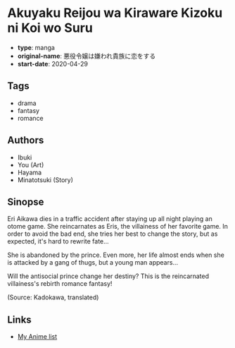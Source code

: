 # Akuyaku Reijou wa Kiraware Kizoku ni Koi wo Suru

-   **type**: manga
-   **original-name**: 悪役令嬢は嫌われ貴族に恋をする
-   **start-date**: 2020-04-29

## Tags

-   drama
-   fantasy
-   romance

## Authors

-   Ibuki
-   You (Art)
-   Hayama
-   Minatotsuki (Story)

## Sinopse

Eri Aikawa dies in a traffic accident after staying up all night playing an otome game. She reincarnates as Eris, the villainess of her favorite game. In order to avoid the bad end, she tries her best to change the story, but as expected, it's hard to rewrite fate...

She is abandoned by the prince. Even more, her life almost ends when she is attacked by a gang of thugs, but a young man appears...

Will the antisocial prince change her destiny? This is the reincarnated villainess's rebirth romance fantasy!

(Source: Kadokawa, translated)

## Links

-   [My Anime list](https://myanimelist.net/manga/130770/Akuyaku_Reijou_wa_Kiraware_Kizoku_ni_Koi_wo_Suru)
